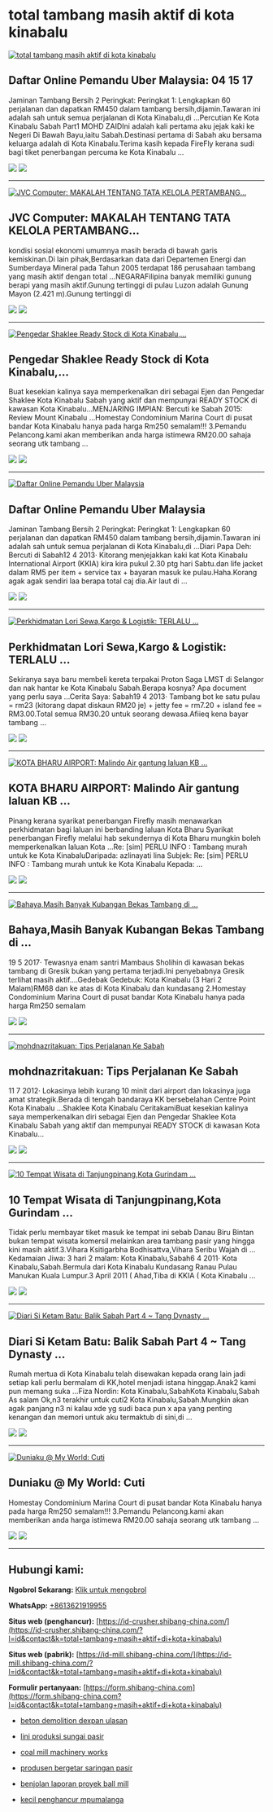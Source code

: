 # total tambang masih aktif di kota kinabalu

<a href="https://swt.shibang-china.com/?l=id&img&k=total+tambang+masih+aktif+di+kota+kinabalu" target="_blank">![total tambang masih aktif di kota kinabalu](http://static.shibang-china.com/all-800x300/970.jpg)</a>

## Daftar Online Pemandu Uber Malaysia: 04 15 17
Jaminan Tambang Bersih 2 Peringkat: Peringkat 1: Lengkapkan 60 perjalanan dan dapatkan RM450 dalam tambang bersih,dijamin.Tawaran ini adalah sah untuk semua perjalanan di Kota Kinabalu,di …Percutian Ke Kota Kinabalu Sabah Part1 MOHD ZAIDIni adalah kali pertama aku jejak kaki ke Negeri Di Bawah Bayu,iaitu Sabah.Destinasi pertama di Sabah aku bersama keluarga adalah di Kota Kinabalu.Terima kasih kepada FireFly kerana sudi bagi tiket penerbangan percuma ke Kota Kinabalu …


<a href="https://whatsapp.shibangsoft.com/WhatsApp.php" target="_blank" title="WhatsApp">![](http://static.shibang-china.com/icon/whatsapp.png)</a> <a href="https://swt.shibang-china.com/?l=id&icon&k=total+tambang+masih+aktif+di+kota+kinabalu" target="_blank">![](http://static.shibang-china.com/icon/chat-id.png)</a>

---

<a href="https://swt.shibang-china.com/?l=id&img&k=total+tambang+masih+aktif+di+kota+kinabalu" target="_blank">![JVC Computer: MAKALAH TENTANG TATA KELOLA PERTAMBANG…](http://static.shibang-china.com/all-800x300/670.jpg)</a>

## JVC Computer: MAKALAH TENTANG TATA KELOLA PERTAMBANG…
kondisi sosial ekonomi umumnya masih berada di bawah garis kemiskinan.Di lain pihak,Berdasarkan data dari Departemen Energi dan Sumberdaya Mineral pada Tahun 2005 terdapat 186 perusahaan tambang yang masih aktif dengan total …NEGARAFilipina banyak memiliki gunung berapi yang masih aktif.Gunung tertinggi di pulau Luzon adalah Gunung Mayon (2.421 m).Gunung tertinggi di


<a href="https://whatsapp.shibangsoft.com/WhatsApp.php" target="_blank" title="WhatsApp">![](http://static.shibang-china.com/icon/whatsapp.png)</a> <a href="https://swt.shibang-china.com/?l=id&icon&k=total+tambang+masih+aktif+di+kota+kinabalu" target="_blank">![](http://static.shibang-china.com/icon/chat-id.png)</a>

---

<a href="https://swt.shibang-china.com/?l=id&img&k=total+tambang+masih+aktif+di+kota+kinabalu" target="_blank">![Pengedar Shaklee Ready Stock di Kota Kinabalu,…](http://static.shibang-china.com/all-800x300/1254.jpg)</a>

## Pengedar Shaklee Ready Stock di Kota Kinabalu,…
Buat kesekian kalinya saya memperkenalkan diri sebagai Ejen dan Pengedar Shaklee Kota Kinabalu Sabah yang aktif dan mempunyai READY STOCK di kawasan Kota Kinabalu…MENJARING IMPIAN: Bercuti ke Sabah 2015: Review Mount Kinabalu …Homestay Condominium Marina Court di pusat bandar Kota Kinabalu hanya pada harga Rm250 semalam!!! 3.Pemandu Pelancong.kami akan memberikan anda harga istimewa RM20.00 sahaja seorang utk tambang …


<a href="https://whatsapp.shibangsoft.com/WhatsApp.php" target="_blank" title="WhatsApp">![](http://static.shibang-china.com/icon/whatsapp.png)</a> <a href="https://swt.shibang-china.com/?l=id&icon&k=total+tambang+masih+aktif+di+kota+kinabalu" target="_blank">![](http://static.shibang-china.com/icon/chat-id.png)</a>

---

<a href="https://swt.shibang-china.com/?l=id&img&k=total+tambang+masih+aktif+di+kota+kinabalu" target="_blank">![Daftar Online Pemandu Uber Malaysia](http://static.shibang-china.com/all-800x300/793.jpg)</a>

## Daftar Online Pemandu Uber Malaysia
Jaminan Tambang Bersih 2 Peringkat: Peringkat 1: Lengkapkan 60 perjalanan dan dapatkan RM450 dalam tambang bersih,dijamin.Tawaran ini adalah sah untuk semua perjalanan di Kota Kinabalu,di …Diari Papa Deh: Bercuti di Sabah12 4 2013· Kitorang menjejakkan kaki kat Kota Kinabalu International Airport (KKIA) kira kira pukul 2.30 ptg hari Sabtu.dan life jacket dalam RM5 per item + service tax + bayaran masuk ke pulau.Haha.Korang agak agak sendiri laa berapa total caj dia.Air laut di …


<a href="https://whatsapp.shibangsoft.com/WhatsApp.php" target="_blank" title="WhatsApp">![](http://static.shibang-china.com/icon/whatsapp.png)</a> <a href="https://swt.shibang-china.com/?l=id&icon&k=total+tambang+masih+aktif+di+kota+kinabalu" target="_blank">![](http://static.shibang-china.com/icon/chat-id.png)</a>

---

<a href="https://swt.shibang-china.com/?l=id&img&k=total+tambang+masih+aktif+di+kota+kinabalu" target="_blank">![Perkhidmatan Lori Sewa,Kargo & Logistik: TERLALU …](http://static.shibang-china.com/all-800x300/845.jpg)</a>

## Perkhidmatan Lori Sewa,Kargo & Logistik: TERLALU …
Sekiranya saya baru membeli kereta terpakai Proton Saga LMST di Selangor dan nak hantar ke Kota Kinabalu Sabah.Berapa kosnya? Apa document yang perlu saya …Cerita Saya: Sabah19 4 2013· Tambang bot ke satu pulau = rm23 (kitorang dapat diskaun RM20 je) + jetty fee = rm7.20 + island fee = RM3.00.Total semua RM30.20 untuk seorang dewasa.Afiieq kena bayar tambang …


<a href="https://whatsapp.shibangsoft.com/WhatsApp.php" target="_blank" title="WhatsApp">![](http://static.shibang-china.com/icon/whatsapp.png)</a> <a href="https://swt.shibang-china.com/?l=id&icon&k=total+tambang+masih+aktif+di+kota+kinabalu" target="_blank">![](http://static.shibang-china.com/icon/chat-id.png)</a>

---

<a href="https://swt.shibang-china.com/?l=id&img&k=total+tambang+masih+aktif+di+kota+kinabalu" target="_blank">![KOTA BHARU AIRPORT: Malindo Air gantung laluan KB …](http://static.shibang-china.com/all-800x300/780.jpg)</a>

## KOTA BHARU AIRPORT: Malindo Air gantung laluan KB …
Pinang kerana syarikat penerbangan Firefly masih menawarkan perkhidmatan bagi laluan ini berbanding laluan Kota Bharu Syarikat penerbangan Firefly melalui hab sekundernya di Kota Bharu mungkin boleh memperkenalkan laluan Kota …Re: [sim] PERLU INFO : Tambang murah untuk ke Kota KinabaluDaripada: azlinayati lina Subjek: Re: [sim] PERLU INFO : Tambang murah untuk ke Kota Kinabalu Kepada: …


<a href="https://whatsapp.shibangsoft.com/WhatsApp.php" target="_blank" title="WhatsApp">![](http://static.shibang-china.com/icon/whatsapp.png)</a> <a href="https://swt.shibang-china.com/?l=id&icon&k=total+tambang+masih+aktif+di+kota+kinabalu" target="_blank">![](http://static.shibang-china.com/icon/chat-id.png)</a>

---

<a href="https://swt.shibang-china.com/?l=id&img&k=total+tambang+masih+aktif+di+kota+kinabalu" target="_blank">![Bahaya,Masih Banyak Kubangan Bekas Tambang di …](http://static.shibang-china.com/all-800x300/1365.jpg)</a>

## Bahaya,Masih Banyak Kubangan Bekas Tambang di …
19 5 2017· Tewasnya enam santri Mambaus Sholihin di kawasan bekas tambang di Gresik bukan yang pertama terjadi.Ini penyebabnya Gresik terlihat masih aktif.…Gedebak Gedebuk: Kota Kinabalu (3 Hari 2 Malam)RM68 dan ke atas di Kota Kinabalu dan kundasang 2.Homestay Condominium Marina Court di pusat bandar Kota Kinabalu hanya pada harga Rm250 semalam


<a href="https://whatsapp.shibangsoft.com/WhatsApp.php" target="_blank" title="WhatsApp">![](http://static.shibang-china.com/icon/whatsapp.png)</a> <a href="https://swt.shibang-china.com/?l=id&icon&k=total+tambang+masih+aktif+di+kota+kinabalu" target="_blank">![](http://static.shibang-china.com/icon/chat-id.png)</a>

---

<a href="https://swt.shibang-china.com/?l=id&img&k=total+tambang+masih+aktif+di+kota+kinabalu" target="_blank">![mohdnazritakuan: Tips Perjalanan Ke Sabah](http://static.shibang-china.com/all-800x300/1148.jpg)</a>

## mohdnazritakuan: Tips Perjalanan Ke Sabah
11 7 2012· Lokasinya lebih kurang 10 minit dari airport dan lokasinya juga amat strategik.Berada di tengah bandaraya KK bersebelahan Centre Point Kota Kinabalu …Shaklee Kota Kinabalu CeritakamiBuat kesekian kalinya saya memperkenalkan diri sebagai Ejen dan Pengedar Shaklee Kota Kinabalu Sabah yang aktif dan mempunyai READY STOCK di kawasan Kota Kinabalu…


<a href="https://whatsapp.shibangsoft.com/WhatsApp.php" target="_blank" title="WhatsApp">![](http://static.shibang-china.com/icon/whatsapp.png)</a> <a href="https://swt.shibang-china.com/?l=id&icon&k=total+tambang+masih+aktif+di+kota+kinabalu" target="_blank">![](http://static.shibang-china.com/icon/chat-id.png)</a>

---

<a href="https://swt.shibang-china.com/?l=id&img&k=total+tambang+masih+aktif+di+kota+kinabalu" target="_blank">![10 Tempat Wisata di Tanjungpinang,Kota Gurindam …](http://static.shibang-china.com/all-800x300/1323.jpg)</a>

## 10 Tempat Wisata di Tanjungpinang,Kota Gurindam …
Tidak perlu membayar tiket masuk ke tempat ini sebab Danau Biru Bintan bukan tempat wisata komersil melainkan area tambang pasir yang hingga kini masih aktif.3.Vihara Ksitigarbha Bodhisattva,Vihara Seribu Wajah di …Kedamaian Jiwa: 3 hari 2 malam: Kota Kinabalu,Sabah6 4 2011· Kota Kinabalu,Sabah.Bermula dari Kota Kinabalu Kundasang Ranau Pulau Manukan Kuala Lumpur.3 April 2011 ( Ahad,Tiba di KKIA ( Kota Kinabalu …


<a href="https://whatsapp.shibangsoft.com/WhatsApp.php" target="_blank" title="WhatsApp">![](http://static.shibang-china.com/icon/whatsapp.png)</a> <a href="https://swt.shibang-china.com/?l=id&icon&k=total+tambang+masih+aktif+di+kota+kinabalu" target="_blank">![](http://static.shibang-china.com/icon/chat-id.png)</a>

---

<a href="https://swt.shibang-china.com/?l=id&img&k=total+tambang+masih+aktif+di+kota+kinabalu" target="_blank">![Diari Si Ketam Batu: Balik Sabah Part 4 ~ Tang Dynasty …](http://static.shibang-china.com/all-800x300/311.jpg)</a>

## Diari Si Ketam Batu: Balik Sabah Part 4 ~ Tang Dynasty …
Rumah mertua di Kota Kinabalu telah disewakan kepada orang lain jadi setiap kali perlu bermalam di KK,hotel menjadi istana hinggap.Anak2 kami pun memang suka …Fiza Nordin: Kota Kinabalu,SabahKota Kinabalu,Sabah As salam Ok,n3 terakhir untuk cuti2 Kota Kinabalu,Sabah.Mungkin akan agak panjang n3 ni kalau xde yg sudi baca pun x apa yang penting kenangan dan memori untuk aku termaktub di sini,di …


<a href="https://whatsapp.shibangsoft.com/WhatsApp.php" target="_blank" title="WhatsApp">![](http://static.shibang-china.com/icon/whatsapp.png)</a> <a href="https://swt.shibang-china.com/?l=id&icon&k=total+tambang+masih+aktif+di+kota+kinabalu" target="_blank">![](http://static.shibang-china.com/icon/chat-id.png)</a>

---

<a href="https://swt.shibang-china.com/?l=id&img&k=total+tambang+masih+aktif+di+kota+kinabalu" target="_blank">![Duniaku @ My World: Cuti](http://static.shibang-china.com/all-800x300/1364.jpg)</a>

## Duniaku @ My World: Cuti
Homestay Condominium Marina Court di pusat bandar Kota Kinabalu hanya pada harga Rm250 semalam!!! 3.Pemandu Pelancong.kami akan memberikan anda harga istimewa RM20.00 sahaja seorang utk tambang …

<a href="https://whatsapp.shibangsoft.com/WhatsApp.php" target="_blank" title="WhatsApp">![](http://static.shibang-china.com/icon/whatsapp.png)</a> <a href="https://swt.shibang-china.com/?l=id&icon&k=total+tambang+masih+aktif+di+kota+kinabalu" target="_blank">![](http://static.shibang-china.com/icon/chat-id.png)</a>

---
## Hubungi kami:

**Ngobrol Sekarang:** [Klik untuk mengobrol](https://swt.shibang-china.com?l=id&contact&k=total+tambang+masih+aktif+di+kota+kinabalu)

**WhatsApp:**  [+8613621919955](https://whatsapp.shibangsoft.com/WhatsApp.php)

**Situs web (penghancur):** [https://id-crusher.shibang-china.com/](https://id-crusher.shibang-china.com/?l=id&contact&k=total+tambang+masih+aktif+di+kota+kinabalu)

**Situs web (pabrik):** [https://id-mill.shibang-china.com/](https://id-mill.shibang-china.com/?l=id&contact&k=total+tambang+masih+aktif+di+kota+kinabalu)

**Formulir pertanyaan:** [https://form.shibang-china.com](https://form.shibang-china.com?l=id&contact&k=total+tambang+masih+aktif+di+kota+kinabalu)

* [beton demolition dexpan ulasan](../18/beton%20demolition%20dexpan%20ulasan.md)

* [lini produksi sungai pasir](../22/lini%20produksi%20sungai%20pasir.md)

* [coal mill machinery works](../23/coal%20mill%20machinery%20works.md)

* [produsen bergetar saringan pasir](../30/produsen%20bergetar%20saringan%20pasir.md)

* [benjolan laporan proyek ball mill](../23/benjolan%20laporan%20proyek%20ball%20mill.md)

* [kecil penghancur mpumalanga](../26/kecil%20penghancur%20mpumalanga.md)